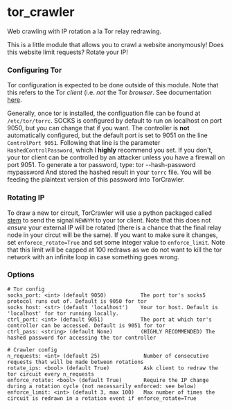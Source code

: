 # tor_crawler
Web crawling with IP rotation a la Tor relay redrawing.

This is a little module that allows you to crawl a website anonymously! Does this website limit requests? Rotate your IP! 

### Configuring Tor
Tor configuration is expected to be done outside of this module. Note that this refers to the Tor *client* (i.e. *not* the Tor *browser*. See documentation [here](https://www.torproject.org/docs/documentation.html.en).

Generally, once tor is installed, the configuation file can be found at `/etc/tor/torrc`. SOCKS is configured by default to run on localhost on port 9050, but you can change that if you want. The controller is **not** automatically configured, but the default port is set to 9051 on the line `ControlPort 9051`. Following that line is the parameter `HashedControlPassword`, which I **highly** recommend you set. If you don't, your tor client can be controlled by an attacker unless you have a firewall on port 9051. To generate a tor password, type:
    tor --hash-password mypassword
And stored the hashed result in your `torrc` file. You will be feeding the plaintext version of this password into TorCrawler.

### Rotating IP
To draw a new tor circuit, TorCrawler will use a python packaged called [stem](https://stem.torproject.org/) to send the signal `NEWNYM` to your tor client. Note that this does not *ensure* your external IP will be rotated (there is a chance that the final relay node in your circut will be the same). If you want to make sure it changes, set `enforece_rotate=True` and set some integer value to `enforce_limit`. Note that this limit will be capped at 100 redraws as we do not want to kill the tor network with an infinite loop in case something goes wrong. 

### Options
  
    # Tor config
    socks_port: <int> (default 9050)           The port tor's socks5 protocol runs out of. Default is 9050 for tor
    socks_host: <str> (default 'localhost')    Your tor host. Default is 'localhost' for tor running locally.
    ctrl_port: <int> (default 9051)            The port at which tor's controller can be accessed. Default is 9051 for tor
    ctrl_pass: <string> (default None)         (HIGHLY RECOMMENDED) The hashed password for accessing the tor controller
    
    # Crawler config
    n_requests: <int> (default 25)              Number of consecutive requests that will be made between rotations
    rotate_ips: <bool> (default True)           Ask client to redraw the tor circuit every n_requests
    enforce_rotate: <bool> (default True)       Require the IP change during a rotation cycle (not necessarily enforced: see below)
    enforce_limit: <int> (default 3, max 100)   Max number of times the circuit is redrawn in a rotation event if enforce_rotate=True 
